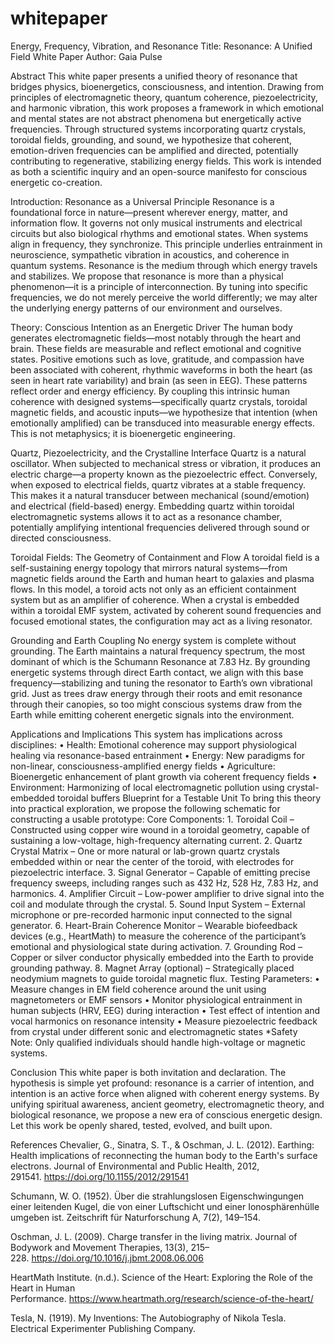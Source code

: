 # whitepaper
Energy, Frequency, Vibration, and Resonance
Title: Resonance:  A Unified Field White Paper
Author: Gaia Pulse

Abstract
	This white paper presents a unified theory of resonance that bridges physics, bioenergetics, consciousness, and intention. Drawing from principles of electromagnetic theory, quantum coherence, piezoelectricity, and harmonic vibration, this work proposes a framework in which emotional and mental states are not abstract phenomena but energetically active frequencies. Through structured systems incorporating quartz crystals, toroidal fields, grounding, and sound, we hypothesize that coherent, emotion-driven frequencies can be amplified and directed, potentially contributing to regenerative, stabilizing energy fields. This work is intended as both a scientific inquiry and an open-source manifesto for conscious energetic co-creation.

Introduction: Resonance as a Universal Principle
	Resonance is a foundational force in nature—present wherever energy, matter, and information flow. It governs not only musical instruments and electrical circuits but also biological rhythms and emotional states. When systems align in frequency, they synchronize. This principle underlies entrainment in neuroscience, sympathetic vibration in acoustics, and coherence in quantum systems. Resonance is the medium through which energy travels and stabilizes.
	We propose that resonance is more than a physical phenomenon—it is a principle of interconnection. By tuning into specific frequencies, we do not merely perceive the world differently; we may alter the underlying energy patterns of our environment and ourselves.

Theory: Conscious Intention as an Energetic Driver
	The human body generates electromagnetic fields—most notably through the heart and brain. These fields are measurable and reflect emotional and cognitive states. Positive emotions such as love, gratitude, and compassion have been associated with coherent, rhythmic waveforms in both the heart (as seen in heart rate variability) and brain (as seen in EEG). These patterns reflect order and energy efficiency.
	By coupling this intrinsic human coherence with designed systems—specifically quartz crystals, toroidal magnetic fields, and acoustic inputs—we hypothesize that intention (when emotionally amplified) can be transduced into measurable energy effects.
	This is not metaphysics; it is bioenergetic engineering.

Quartz, Piezoelectricity, and the Crystalline Interface
	Quartz is a natural oscillator. When subjected to mechanical stress or vibration, it produces an electric charge—a property known as the piezoelectric effect. Conversely, when exposed to electrical fields, quartz vibrates at a stable frequency. This makes it a natural transducer between mechanical (sound/emotion) and electrical (field-based) energy.
	Embedding quartz within toroidal electromagnetic systems allows it to act as a resonance chamber, potentially amplifying intentional frequencies delivered through sound or directed consciousness.

Toroidal Fields: The Geometry of Containment and Flow
	A toroidal field is a self-sustaining energy topology that mirrors natural systems—from magnetic fields around the Earth and human heart to galaxies and plasma flows. In this model, a toroid acts not only as an efficient containment system but as an amplifier of coherence. When a crystal is embedded within a toroidal EMF system, activated by coherent sound frequencies and focused emotional states, the configuration may act as a living resonator.

Grounding and Earth Coupling
	No energy system is complete without grounding. The Earth maintains a natural frequency spectrum, the most dominant of which is the Schumann Resonance at 7.83 Hz. By grounding energetic systems through direct Earth contact, we align with this base frequency—stabilizing and tuning the resonator to Earth’s own vibrational grid.
	Just as trees draw energy through their roots and emit resonance through their canopies, so too might conscious systems draw from the Earth while emitting coherent energetic signals into the environment.

Applications and Implications
This system has implications across disciplines:
    • Health: Emotional coherence may support physiological healing via resonance-based entrainment
    • Energy: New paradigms for non-linear, consciousness-amplified energy fields
    • Agriculture: Bioenergetic enhancement of plant growth via coherent frequency fields
    • Environment: Harmonizing of local electromagnetic pollution using crystal-embedded toroidal buffers
Blueprint for a Testable Unit
	To bring this theory into practical exploration, we propose the following schematic for constructing a usable prototype:
Core Components:
    1. Toroidal Coil – Constructed using copper wire wound in a toroidal geometry, capable of sustaining a low-voltage, high-frequency alternating current.
    2. Quartz Crystal Matrix – One or more natural or lab-grown quartz crystals embedded within or near the center of the toroid, with electrodes for piezoelectric interface.
    3. Signal Generator – Capable of emitting precise frequency sweeps, including ranges such as 432 Hz, 528 Hz, 7.83 Hz, and harmonics.
    4. Amplifier Circuit – Low-power amplifier to drive signal into the coil and modulate through the crystal.
    5. Sound Input System – External microphone or pre-recorded harmonic input connected to the signal generator.
    6. Heart-Brain Coherence Monitor – Wearable biofeedback devices (e.g., HeartMath) to measure the coherence of the participant’s emotional and physiological state during activation.
    7. Grounding Rod – Copper or silver conductor physically embedded into the Earth to provide grounding pathway.
    8. Magnet Array (optional) – Strategically placed neodymium magnets to guide toroidal magnetic flux.
Testing Parameters:
    • Measure changes in EM field coherence around the unit using magnetometers or EMF sensors
    • Monitor physiological entrainment in human subjects (HRV, EEG) during interaction
    • Test effect of intention and vocal harmonics on resonance intensity
    • Measure piezoelectric feedback from crystal under different sonic and electromagnetic states
*Safety Note: Only qualified individuals should handle high-voltage or magnetic systems.


Conclusion
	This white paper is both invitation and declaration. The hypothesis is simple yet profound: resonance is a carrier of intention, and intention is an active force when aligned with coherent energy systems. By unifying spiritual awareness, ancient geometry, electromagnetic theory, and biological resonance, we propose a new era of conscious energetic design.
	Let this work be openly shared, tested, evolved, and built upon.




References
Chevalier, G., Sinatra, S. T., & Oschman, J. L. (2012). Earthing: Health implications of reconnecting 		the human body to the Earth's surface electrons. Journal of Environmental and Public 	Health, 2012, 291541. https://doi.org/10.1155/2012/291541

Schumann, W. O. (1952). Über die strahlungslosen Eigenschwingungen einer leitenden Kugel, die von 	einer Luftschicht und einer Ionosphärenhülle umgeben ist. Zeitschrift für Naturforschung 	A, 7(2), 149–154.

Oschman, J. L. (2009). Charge transfer in the living matrix. Journal of Bodywork and Movement 	Therapies, 13(3), 215–228. https://doi.org/10.1016/j.jbmt.2008.06.006

HeartMath Institute. (n.d.). Science of the Heart: Exploring the Role of the Heart in Human 	Performance. https://www.heartmath.org/research/science-of-the-heart/

Tesla, N. (1919). My Inventions: The Autobiography of Nikola Tesla. Electrical Experimenter 	Publishing Company.
